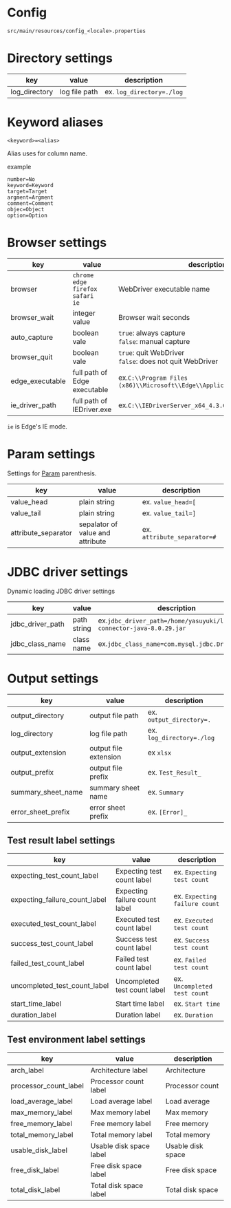 Config
====

```
src/main/resources/config_<locale>.properties
```

# Directory settings

| key | value            | description |
----- |------------------|--------------
| log_directory | log file path | ex. ```log_directory=./log``` |   

# Keyword aliases

```
<keyword>=<alias>
```

Alias uses for column name.

example

```
number=No
keyword=Keyword
target=Target
argment=Argment
comment=Comment
objec=Object
option=Option
```

# Browser settings

|key| value                                                                | description                                               |
----|----------------------------------------------------------------------|-----------------------------------------------------------
| browser | ```chrome```<br>```edge```<br>```firefox```<br>```safari```<br>```ie``` | WebDriver executable name                                 |
| browser_wait | integer value                                                        | Browser wait seconds                                      |
| auto_capture | boolean vale                                                         | ```true```: always capture<br>```false```: manual capture |
| browser_quit | boolean vale                                                         | ```true```: quit WebDriver<br>```false```: does not quit WebDriver |
| edge_executable | full path of Edge executable | ex.```C:\\Program Files (x86)\\Microsoft\\Edge\\Application\\msedge.exe``` |
| ie_driver_path | full path of IEDriver.exe | ex.```C:\\IEDriverServer_x64_4.3.0\\IEDriverServer.exe``` |

```ie``` is Edge's IE mode.

# Param settings

Settings for [Param](Param.md) parenthesis.

| key | value                            | description |
------|----------------------------------|--------------
| value_head | plain string                     | ex. ```value_head=[``` |
| value_tail | plain string                     | ex. ```value_tail=]``` |
| attribute_separator | sepalator of value and attribute | ex. ```attribute_separator=#``` |

# JDBC driver settings

Dynamic loading JDBC driver settings

| key              | value | description                                                                  |
------------------|-------|------------------------------------------------------------------------------
| jdbc_driver_path | path string | ex.```jdbc_driver_path=/home/yasuyuki/lib/mysql-connector-java-8.0.29.jar``` |
| jdbc_class_name  | class name | ex.```jdbc_class_name=com.mysql.jdbc.Driver``` | 

# Output settings

| key | value            | description |
----- |------------------|--------------
| output_directory | output file path | ex. ```output_directory=.``` |
| log_directory | log file path | ex. ```log_directory=./log``` |   
| output_extension | output file extension | ex ```xlsx``` |
| output_prefix | output file prefix | ex. ```Test_Result_``` |
| summary_sheet_name | summary sheet name | ex. ```Summary``` |
| error_sheet_prefix | error sheet prefix | ex. ```[Error]_``` |

## Test result label settings

| key | value                         | description |
----- |-------------------------------|--------------
| expecting_test_count_label | Expecting test count label    | ex. ```Expecting test count``` |
| expecting_failure_count_label | Expecting failure count label | ex. ```Expecting failure count``` |
| executed_test_count_label | Executed test count label     | ex. ```Executed test count``` |
| success_test_count_label | Success test count label      | ex. ```Success test count``` |
| failed_test_count_label | Failed test count label       | ex. ```Failed test count``` |
| uncompleted_test_count_label | Uncompleted test count label  | ex. ```Uncompleted test count``` |
| start_time_label | Start time label              | ex. ```Start time``` |
| duration_label | Duration label                | ex. ```Duration``` |


## Test environment label settings

| key | value                   | description |
----- |-------------------------|--------------
arch_label | Architecture label      | Architecture
processor_count_label | Processor count label   | Processor count
load_average_label | Load average label      | Load average
max_memory_label | Max memory label        | Max memory
free_memory_label | Free memory label       | Free memory
total_memory_label | Total memory label      | Total memory
usable_disk_label | Usable disk space label | Usable disk space
free_disk_label | Free disk space label   | Free disk space
total_disk_label | Total disk space label  | Total disk space